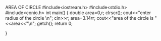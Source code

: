 AREA OF CIRCLE
#include<iostream.h>
#include<stdio.h>
#include<conio.h>
int main()
{
 double area=0,r;
 clrscr();
 cout<<"enter radius of the circle \n";
 cin>>r;
 area=3.14*r*r;
 cout<<"area of the circle is "<<area<<"\n";
 getch();
 return 0;

}
